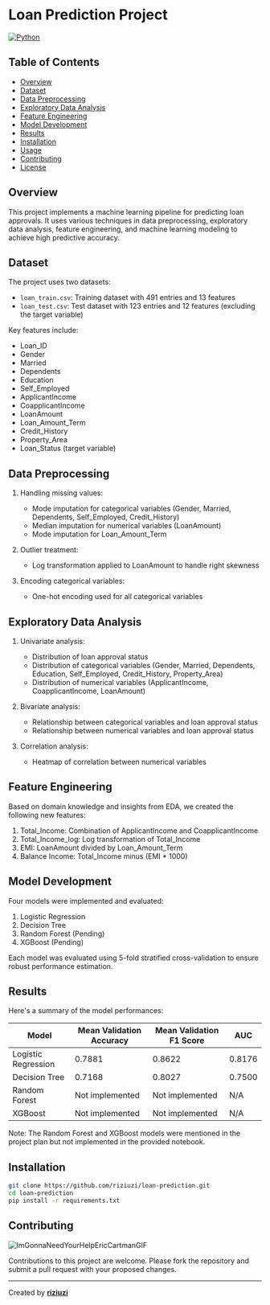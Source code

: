 # Loan Prediction Project

[![Python](https://img.shields.io/badge/python-3.12%2B-blue)](https://www.python.org/downloads/)

## Table of Contents

- [Overview](#overview)
- [Dataset](#dataset)
- [Data Preprocessing](#data-preprocessing)
- [Exploratory Data Analysis](#exploratory-data-analysis)
- [Feature Engineering](#feature-engineering)
- [Model Development](#model-development)
- [Results](#results)
- [Installation](#installation)
- [Usage](#usage)
- [Contributing](#contributing)
- [License](#license)

## Overview

This project implements a machine learning pipeline for predicting loan approvals. It uses various techniques in data preprocessing, exploratory data analysis, feature engineering, and machine learning modeling to achieve high predictive accuracy.

## Dataset

The project uses two datasets:

- `loan_train.csv`: Training dataset with 491 entries and 13 features
- `loan_test.csv`: Test dataset with 123 entries and 12 features (excluding the target variable)

Key features include:

- Loan_ID
- Gender
- Married
- Dependents
- Education
- Self_Employed
- ApplicantIncome
- CoapplicantIncome
- LoanAmount
- Loan_Amount_Term
- Credit_History
- Property_Area
- Loan_Status (target variable)

## Data Preprocessing

1. Handling missing values:

   - Mode imputation for categorical variables (Gender, Married, Dependents, Self_Employed, Credit_History)
   - Median imputation for numerical variables (LoanAmount)
   - Mode imputation for Loan_Amount_Term
2. Outlier treatment:

   - Log transformation applied to LoanAmount to handle right skewness
3. Encoding categorical variables:

   - One-hot encoding used for all categorical variables

## Exploratory Data Analysis

1. Univariate analysis:

   - Distribution of loan approval status
   - Distribution of categorical variables (Gender, Married, Dependents, Education, Self_Employed, Credit_History, Property_Area)
   - Distribution of numerical variables (ApplicantIncome, CoapplicantIncome, LoanAmount)
2. Bivariate analysis:

   - Relationship between categorical variables and loan approval status
   - Relationship between numerical variables and loan approval status
3. Correlation analysis:

   - Heatmap of correlation between numerical variables

## Feature Engineering

Based on domain knowledge and insights from EDA, we created the following new features:

1. Total_Income: Combination of ApplicantIncome and CoapplicantIncome
3. Total_Income_log: Log transformation of Total_Income
4. EMI: LoanAmount divided by Loan_Amount_Term
5. Balance Income: Total_Income minus (EMI * 1000)

## Model Development

Four models were implemented and evaluated:

1. Logistic Regression
2. Decision Tree
3. Random Forest (Pending)
4. XGBoost (Pending)

Each model was evaluated using 5-fold stratified cross-validation to ensure robust performance estimation.

## Results

Here's a summary of the model performances:

| Model               | Mean Validation Accuracy | Mean Validation F1 Score | AUC    |
| ------------------- | ------------------------ | ------------------------ | ------ |
| Logistic Regression | 0.7881                   | 0.8622                   | 0.8176 |
| Decision Tree       | 0.7168                   | 0.8027                   | 0.7500 |
| Random Forest       | Not implemented          | Not implemented          | N/A    |
| XGBoost             | Not implemented          | Not implemented          | N/A    |

Note: The Random Forest and XGBoost models were mentioned in the project plan but not implemented in the provided notebook.

## Installation

```bash
git clone https://github.com/riziuzi/loan-prediction.git
cd loan-prediction
pip install -r requirements.txt
```

## Contributing

![ImGonnaNeedYourHelpEricCartmanGIF](https://github.com/user-attachments/assets/7bcf9135-0b66-48d7-8368-f373d014f1f7)


Contributions to this project are welcome. Please fork the repository and submit a pull request with your proposed changes.


---

Created by **[**riziuzi**](**https://github.com/riziuzi**)**
